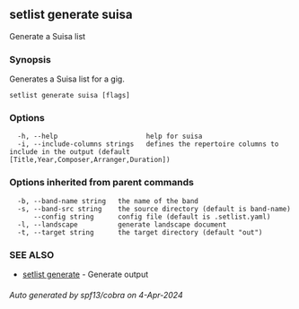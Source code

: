 ## setlist generate suisa

Generate a Suisa list

### Synopsis

Generates a Suisa list for a gig.


```
setlist generate suisa [flags]
```

### Options

```
  -h, --help                      help for suisa
  -i, --include-columns strings   defines the repertoire columns to include in the output (default [Title,Year,Composer,Arranger,Duration])
```

### Options inherited from parent commands

```
  -b, --band-name string   the name of the band
  -s, --band-src string    the source directory (default is band-name)
      --config string      config file (default is .setlist.yaml)
  -l, --landscape          generate landscape document
  -t, --target string      the target directory (default "out")
```

### SEE ALSO

* [setlist generate](setlist_generate.md)	 - Generate output

###### Auto generated by spf13/cobra on 4-Apr-2024
